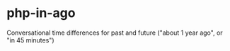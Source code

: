 php-in-ago
==========

Conversational time differences for past and future ("about 1 year ago", or "in 45 minutes")